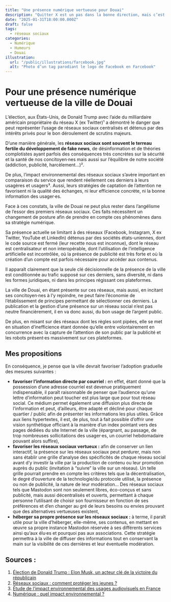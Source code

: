 ```yaml
---
title: "Une présence numérique vertueuse pour Douai"
description: "Quitter X est un pas dans la bonne direction, mais c’est l’arbre qui cache la forêt. Allons plus loin !"
date: "2025-01-31T18:00:00.000Z"
draft: false
tags:
  - réseaux sociaux
categories:
  - Numérique
  - Humeurs
  - Douai
illustration:
  url: "/public/illustrations/farcebook.jpg"
  alt: "Photo d’un tag parodiant le logo de Facebook en Farcebook"
---
```


# Pour une présence numérique vertueuse de la ville de Douai

L’élection, aux États-Unis, de Donald Trump avec l’aide du milliardaire américain propriétaire du réseau X (ex Twitter)¹ a démontré le danger que peut représenter l’usage de réseaux sociaux centralisés et détenus par des intérêts privés pour le bon déroulement de scrutins majeurs.

D’une manière générale, les **réseaux sociaux sont souvent le terreau fertile du développement de fake news**, de désinformation et de théories complotistes ayant parfois des conséquences très concrètes sur la sécurité et la santé de nos concitoyen·nes mais aussi sur l’équilibre de notre société (addiction, publicité, harcèlement…)².

De plus, l’impact environnemental des réseaux sociaux s’avère important en comparaison du service que rendent réellement ces derniers à leurs usagères et usagers³. Aussi, leurs stratégies de captation de l’attention ne favorisent ni la qualité des échanges, ni leur efficience concrète, ni la bonne information des usager·es.

Face à ces constats, la ville de Douai ne peut plus rester dans l’angélisme de l’essor des premiers réseaux sociaux. Ces faits nécessitent un changement de posture afin de prendre en compte ces phénomènes dans sa stratégie numérique.

Sa présence actuelle se limitant à des réseaux (Facebook, Instagram, X ex Twitter, YouTube et LinkedIn) détenus par des sociétés états-uniennes, dont le code source est fermé (leur recette nous est inconnue), dont le réseau est centralisateur et non interopérable, dont l’utilisation de l’intelligence artificielle est incontrôlée, où la présence de publicité est très forte et où la création d’un compte est parfois nécessaire pour accéder aux contenus.

Il apparaît clairement que la seule clé décisionnelle de la présence de la ville est conditionnée au trafic supposé sur ces derniers, sans diversité, ni dans les formes juridiques, ni dans les principes régissant ces plateformes.

La ville de Douai, en étant présente sur ces réseaux, mais aussi, en incitant ses concitoyen·nes à l’y rejoindre, ne peut faire l’économie de l’établissement de principes permettant de sélectionner ces derniers. La publication et la gestion d’une présence sur un réseau social n’est pas neutre financièrement, il en va donc aussi, du bon usage de l’argent public.

De plus, en misant sur des réseaux dont les règles sont pipées, elle se met en situation d’inefficience étant donnée qu’elle entre volontairement en concurrence avec la capture de l’attention de son public par la publicité et les robots présent·es massivement sur ces plateformes.

## Mes propositions

En conséquence, je pense que la ville devrait favoriser l’adoption graduelle des mesures suivantes :

- **favoriser l’information directe par courriel :** en effet, étant donné que la possession d’une adresse courriel est devenue pratiquement indispensable, il paraît raisonnable de penser que l’audience qu’une lettre d’information peut toucher est plus large que pour tout réseau social. Ce médium permet également une diffusion plus directe de l’information et peut, d’ailleurs, être adapté et décliné pour chaque quartier / public afin de présenter les informations les plus utiles. Grâce aux liens hypertextes, il est, de plus, tout à fait possible d’offrir une vision synthétique officiant à la manière d’un index pointant vers des pages dédiées du site Internet de la ville (épargnant, au passage, de trop nombreuses sollicitations des usager·es, un courriel hebdomadaire pouvant alors suffire),
- **favoriser les réseaux sociaux vertueux :** afin de conserver un lien interactif, la présence sur les réseaux sociaux peut perdurer, mais non sans établir une grille d’analyse des spécificités de chaque réseau social avant d’y investir la ville par la production de contenu ou leur promotion auprès du public (invitation à “suivre” la ville sur un réseau). Un telle grille pourrait prendre en compte les critères tels que la décentralisation, le degré d’ouverture de la technologie/du protocole utilisé, la présence ou non de publicité, la nature de leur modération… Des réseaux sociaux tels que Mastodon sont non seulement libres, éco-conçus et sans publicité, mais aussi décentralisés et ouverts, permettant à chaque personne l’utilisant de choisir son fournisseur en fonction de ses préférences et d’en changer au gré de leurs besoins ou envies prouvant que des alternatives vertueuses existent,
- **héberger sa propre présence sur les réseaux sociaux :** à terme, il paraît utile pour la ville d’héberger, elle-même, ses contenus, en mettant en œuvre sa propre instance Mastodon réservée à ses différents services ainsi qu’aux élu·es et pourquoi pas aux associations. Cette stratégie permettra à la ville de diffuser des informations tout en conservant la main sur la visibilité de ces dernières et leur éventuelle modération.

## Sources :

1. [Élection de Donald Trump : Elon Musk, un acteur clé de la victoire du républicain](https://www.francetvinfo.fr/monde/usa/presidentielle/donald-trump/election-de-donald-trump-elon-musk-un-acteur-cle-de-la-victoire-du-republicain_6896543.html)
2. [Réseaux sociaux : comment protéger les jeunes ?](https://www.info.gouv.fr/actualite/reseaux-sociaux-comment-proteger-les-jeunes)
3. [Étude de l’impact environnemental des usages audiovisuels en France](https://www.arcom.fr/nos-ressources/etudes-et-donnees/etudes-bilans-et-rapports-de-larcom/etude-de-limpact-environnemental-des-usages-audiovisuels-en-france)
4. [Numérique : quel impact environnemental ?](https://infos.ademe.fr/magazine-avril-2022/faits-et-chiffres/numerique-quel-impact-environnemental/)
